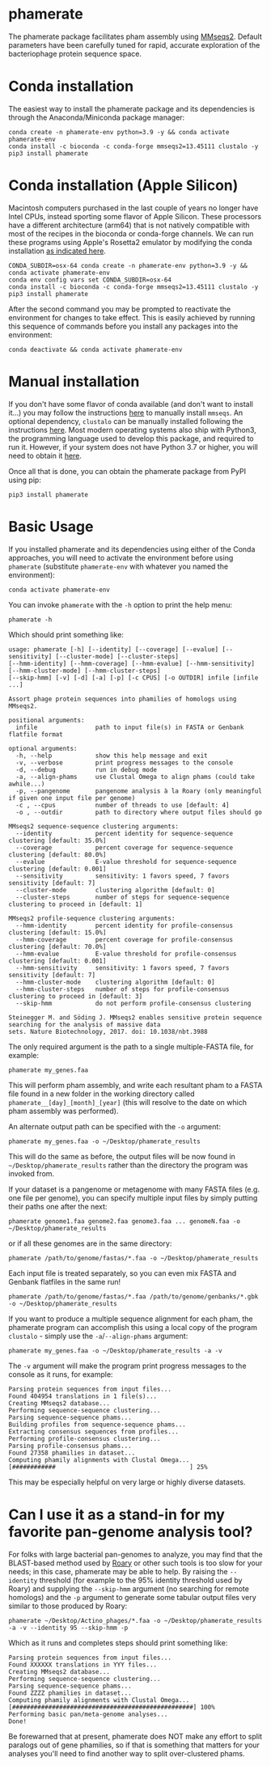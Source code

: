 # phamerate

The phamerate package facilitates pham assembly using [MMseqs2](https://www.mmseqs.com). Default parameters have
been carefully tuned for rapid, accurate exploration of the bacteriophage protein sequence space.

# Conda installation

The easiest way to install the phamerate package and its dependencies is through the Anaconda/Miniconda package manager: 

    conda create -n phamerate-env python=3.9 -y && conda activate phamerate-env
    conda install -c bioconda -c conda-forge mmseqs2=13.45111 clustalo -y
    pip3 install phamerate 
    
# Conda installation (Apple Silicon)

Macintosh computers purchased in the last couple of years no longer have Intel CPUs, instead sporting some flavor of Apple 
Silicon. These processors have a different architecture (arm64) that is not natively compatible with most of the recipes 
in the bioconda or conda-forge channels. We can run these programs using Apple's Rosetta2 emulator by modifying the conda
installation [as indicated here](https://github.com/Haydnspass/miniforge#rosetta-on-mac-with-apple-silicon-hardware).

    CONDA_SUBDIR=osx-64 conda create -n phamerate-env python=3.9 -y && conda activate phamerate-env
    conda env config vars set CONDA_SUBDIR=osx-64
    conda install -c bioconda -c conda-forge mmseqs2=13.45111 clustalo -y
    pip3 install phamerate
    
After the second command you may be prompted to reactivate the environment for changes to take effect. This is easily achieved
by running this sequence of commands before you install any packages into the environment:

    conda deactivate && conda activate phamerate-env

# Manual installation

If you don't have some flavor of conda available (and don't want to install it...) you may follow the instructions
[here](https://github.com/soedinglab/mmseqs2#installation) to manually install `mmseqs`. An optional dependency,
`clustalo` can be manually installed following the instructions [here](http://www.clustal.org/omega/). 
Most modern operating systems also ship with Python3, the programming language used to develop this package, and 
required to run it. However, if your system does not have Python 3.7 or higher, you will need to obtain it 
[here](https://www.python.org/downloads/).

Once all that is done, you can obtain the phamerate package from PyPI using pip:

    pip3 install phamerate

# Basic Usage

If you installed phamerate and its dependencies using either of the Conda approaches, you will need to activate the
environment before using `phamerate` (substitute `phamerate-env` with whatever you named the environment):

    conda activate phamerate-env

You can invoke `phamerate` with the `-h` option to print the help menu:

    phamerate -h

Which should print something like:

    usage: phamerate [-h] [--identity] [--coverage] [--evalue] [--sensitivity] [--cluster-mode] [--cluster-steps] 
    [--hmm-identity] [--hmm-coverage] [--hmm-evalue] [--hmm-sensitivity] [--hmm-cluster-mode] [--hmm-cluster-steps] 
    [--skip-hmm] [-v] [-d] [-a] [-p] [-c CPUS] [-o OUTDIR] infile [infile ...]

    Assort phage protein sequences into phamilies of homologs using MMseqs2.

    positional arguments:
      infile                path to input file(s) in FASTA or Genbank flatfile format

    optional arguments:
      -h, --help            show this help message and exit
      -v, --verbose         print progress messages to the console
      -d, --debug           run in debug mode
      -a, --align-phams     use Clustal Omega to align phams (could take awhile...)
      -p, --pangenome       pangenome analysis à la Roary (only meaningful if given one input file per genome)
      -c , --cpus           number of threads to use [default: 4]
      -o , --outdir         path to directory where output files should go

    MMseqs2 sequence-sequence clustering arguments:
      --identity            percent identity for sequence-sequence clustering [default: 35.0%]
      --coverage            percent coverage for sequence-sequence clustering [default: 80.0%]
      --evalue              E-value threshold for sequence-sequence clustering [default: 0.001]
      --sensitivity         sensitivity: 1 favors speed, 7 favors sensitivity [default: 7]
      --cluster-mode        clustering algorithm [default: 0]
      --cluster-steps       number of steps for sequence-sequence clustering to proceed in [default: 1]

    MMseqs2 profile-sequence clustering arguments:
      --hmm-identity        percent identity for profile-consensus clustering [default: 15.0%]
      --hmm-coverage        percent coverage for profile-consensus clustering [default: 70.0%]
      --hmm-evalue          E-value threshold for profile-consensus clustering [default: 0.001]
      --hmm-sensitivity     sensitivity: 1 favors speed, 7 favors sensitivity [default: 7]
      --hmm-cluster-mode    clustering algorithm [default: 0]
      --hmm-cluster-steps   number of steps for profile-consensus clustering to proceed in [default: 3]
      --skip-hmm            do not perform profile-consensus clustering

    Steinegger M. and Söding J. MMseqs2 enables sensitive protein sequence searching for the analysis of massive data 
    sets. Nature Biotechnology, 2017. doi: 10.1038/nbt.3988

The only required argument is the path to a single multiple-FASTA file, for example:

    phamerate my_genes.faa

This will perform pham assembly, and write each resultant pham to a FASTA file found in a new folder in the working 
directory called `phamerate__[day]_[month]_[year]` (this will resolve to the date on which pham assembly was performed).

An alternate output path can be specified with the `-o` argument:

    phamerate my_genes.faa -o ~/Desktop/phamerate_results

This will do the same as before, the output files will be now found in `~/Desktop/phamerate_results` rather than the
directory the program was invoked from.

If your dataset is a pangenome or metagenome with many FASTA files (e.g. one file per genome), you can specify multiple
input files by simply putting their paths one after the next:

    phamerate genome1.faa genome2.faa genome3.faa ... genomeN.faa -o ~/Desktop/phamerate_results

or if all these genomes are in the same directory:

    phamerate /path/to/genome/fastas/*.faa -o ~/Desktop/phamerate_results
    
Each input file is treated separately, so you can even mix FASTA and Genbank flatfiles in the same run!

    phamerate /path/to/genome/fastas/*.faa /path/to/genome/genbanks/*.gbk -o ~/Desktop/phamerate_results

If you want to produce a multiple sequence alignment for each pham, the phamerate program can accomplish this using 
a local copy of the program `clustalo` - simply use the `-a`/`--align-phams` argument:

    phamerate my_genes.faa -o ~/Desktop/phamerate_results -a -v

The `-v` argument will make the program print progress messages to the console as it runs, for example:

    Parsing protein sequences from input files...
    Found 404954 translations in 1 file(s)...
    Creating MMseqs2 database...
    Performing sequence-sequence clustering...
    Parsing sequence-sequence phams...
    Building profiles from sequence-sequence phams...
    Extracting consensus sequences from profiles...
    Performing profile-consensus clustering...
    Parsing profile-consensus phams...
    Found 27358 phamilies in dataset...
    Computing phamily alignments with Clustal Omega...
    [############                                     ] 25%

This may be especially helpful on very large or highly diverse datasets.

# Can I use it as a stand-in for my favorite pan-genome analysis tool?

For folks with large bacterial pan-genomes to analyze, you may find that the BLAST-based method used by 
[Roary](https://github.com/sanger-pathogens/Roary) or other such tools is too slow for your needs; in this case, 
phamerate may be able to help. By raising the `--identity` threshold (for example to the 95% identity threshold used 
by Roary) and supplying the `--skip-hmm` argument (no searching for remote homologs) and the `-p` argument to generate 
some tabular output files very similar to those produced by Roary:

    phamerate ~/Desktop/Actino_phages/*.faa -o ~/Desktop/phamerate_results -a -v --identity 95 --skip-hmm -p

Which as it runs and completes steps should print something like:

    Parsing protein sequences from input files...
    Found XXXXXX translations in YYY files...
    Creating MMseqs2 database...
    Performing sequence-sequence clustering...
    Parsing sequence-sequence phams...
    Found ZZZZ phamilies in dataset...
    Computing phamily alignments with Clustal Omega...
    [##################################################] 100%
    Performing basic pan/meta-genome analyses...
    Done!

Be forewarned that at present, phamerate does NOT make any effort to split paralogs out of gene phamilies, so if that 
is something that matters for your analyses you'll need to find another way to split over-clustered phams.
